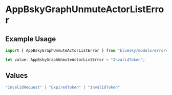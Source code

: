 # AppBskyGraphUnmuteActorListError

## Example Usage

```typescript
import { AppBskyGraphUnmuteActorListError } from "bluesky/models/errors";

let value: AppBskyGraphUnmuteActorListError = "InvalidToken";
```

## Values

```typescript
"InvalidRequest" | "ExpiredToken" | "InvalidToken"
```